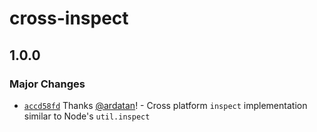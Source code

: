 # cross-inspect

## 1.0.0

### Major Changes

- [`accd58fd`](https://github.com/ardatan/graphql-tools/commit/accd58fdcf2698422f7e99173206168a84fe17a8)
  Thanks [@ardatan](https://github.com/ardatan)! - Cross platform `inspect` implementation similar
  to Node's `util.inspect`
